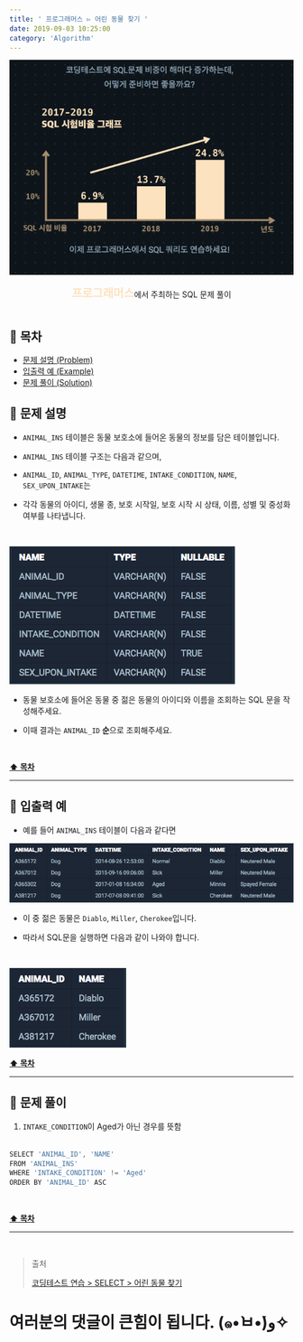 ```yaml
---
title: ' 프로그래머스 ▻ 어린 동물 찾기 '
date: 2019-09-03 10:25:00
category: 'Algorithm'
---
```


![](../../images/sql/logo.png)

<center><strong style="color:#FDE2BF; font-size: 20px;">프로그래머스</strong>에서 주최하는 SQL 문제 풀이</center>

<br />

## **💎 목차**

- [문제 설명 (Problem)](#-문제-설명)
- [입출력 예 (Example)](#-입출력-예)
- [문제 풀이 (Solution)](#-문제-풀이)

## **📕 문제 설명**

- `ANIMAL_INS` 테이블은 동물 보호소에 들어온 동물의 정보를 담은 테이블입니다.

- `ANIMAL_INS` 테이블 구조는 다음과 같으며,

- `ANIMAL_ID`, `ANIMAL_TYPE`, `DATETIME`, `INTAKE_CONDITION`, `NAME`, `SEX_UPON_INTAKE`는

- 각각 동물의 아이디, 생물 종, 보호 시작일, 보호 시작 시 상태, 이름, 성별 및 중성화 여부를 나타냅니다.

<br />

![](../../images/sql/table.1.png)
<br />

- 동물 보호소에 들어온 동물 중 젊은 동물의 아이디와 이름을 조회하는 SQL 문을 작성해주세요.

- 이때 결과는 `ANIMAL_ID` **순**으로 조회해주세요.

<br />

**[⬆ 목차](#-목차)**

---

## **📙 입출력 예**

- 예를 들어 `ANIMAL_INS` 테이블이 다음과 같다면

![](../../images/sql/select/4-1.example.png)
<br />

- 이 중 젊은 동물은 `Diablo`, `Miller`, `Cherokee`입니다.

- 따라서 SQL문을 실행하면 다음과 같이 나와야 합니다.

<br />

![](../../images/sql/select/4-2.example.png)
<br />

**[⬆ 목차](#-목차)**

---

## **📘 문제 풀이**

1. `INTAKE_CONDITION`이 Aged가 아닌 경우를 뜻함

```js

SELECT 'ANIMAL_ID', 'NAME'
FROM 'ANIMAL_INS'
WHERE 'INTAKE_CONDITION' != 'Aged'
ORDER BY 'ANIMAL_ID' ASC

```

<br />

**[⬆ 목차](#-목차)**

---

<br />

> 출처
>
> <a href="https://programmers.co.kr/learn/courses/30/lessons/59037" target="_blank">코딩테스트 연습 > SELECT > 어린 동물 찾기</a>

# 여러분의 댓글이 큰힘이 됩니다. (๑•̀ㅂ•́)و✧
